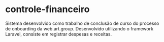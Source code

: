# controle-financeiro
Sistema desenvolvido como trabalho de conclusão de curso do processo de onboarding da web.art.group.
Desenvolvido utilizando o framework Laravel, consiste em registrar despesas e receitas.
